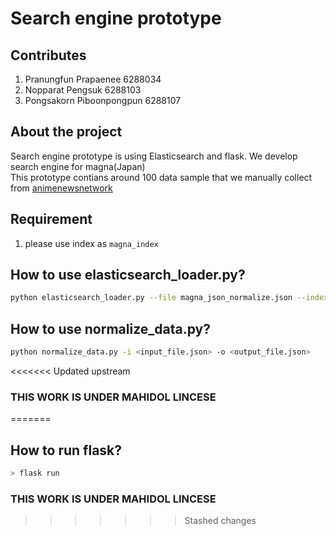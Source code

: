 # Search engine prototype

## Contributes

1. Pranungfun Prapaenee 6288034
2. Nopparat Pengsuk 6288103
3. Pongsakorn Piboonpongpun 6288107

## About the project

Search engine prototype is using Elasticsearch and flask. We develop search engine for magna(Japan)<br/>
This prototype contians around 100 data sample that we manually collect from [animenewsnetwork](https://www.animenewsnetwork.com/)

## Requirement

1. please use index as ```magna_index```

## How to use elasticsearch_loader.py?

```bash
python elasticsearch_loader.py --file magna_json_normalize.json --index magna_index --type magna
```

## How to use normalize_data.py?

```bash
python normalize_data.py -i <input_file.json> -o <output_file.json>
```

<<<<<<< Updated upstream
### THIS WORK IS UNDER MAHIDOL LINCESE
=======
## How to run flask?

```bash
> flask run
```

### THIS WORK IS UNDER MAHIDOL LINCESE
>>>>>>> Stashed changes
